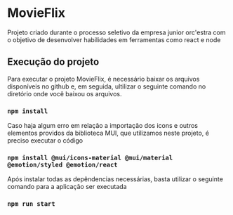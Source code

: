 # MovieFlix

Projeto criado durante o processo seletivo da empresa junior orc'estra com o objetivo de desenvolver habilidades em ferramentas como react e node

## Execução do projeto

Para executar o projeto MovieFlix, é necessário baixar os arquivos disponíveis no github e, em seguida, ultilizar o seguinte comando no diretório onde você baixou os arquivos.

### `npm install`

Caso haja algum erro em relação a importação dos icons e outros elementos providos da biblioteca MUI, que utilizamos neste projeto, é preciso executar o código

### `npm install @mui/icons-material @mui/material @emotion/styled @emotion/react`

Após instalar todas as depêndencias necessárias, basta utilizar o seguinte comando para a aplicação ser executada

### `npm run start`

